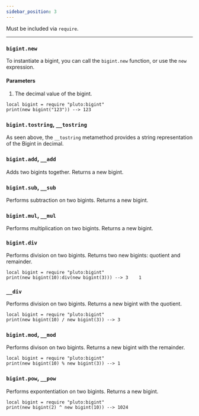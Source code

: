 ```yaml
---
sidebar_position: 3
---
```

Must be included via `require`.

---
### `bigint.new`
To instantiate a bigint, you can call the `bigint.new` function, or use the `new` expression.
#### Parameters
1. The decimal value of the bigint.
```pluto
local bigint = require "pluto:bigint"
print(new bigint("123")) --> 123
```

### `bigint.tostring`, `__tostring`
As seen above, the `__tostring` metamethod provides a string representation of the Bigint in decimal.

### `bigint.add`, `__add`
Adds two bigints together. Returns a new bigint.

### `bigint.sub`, `__sub`
Performs subtraction on two bigints. Returns a new bigint.

### `bigint.mul`, `__mul`
Performs multiplication on two bigints. Returns a new bigint.

### `bigint.div`
Performs division on two bigints. Returns two new bigints: quotient and remainder.
```pluto
local bigint = require "pluto:bigint"
print(new bigint(10):div(new bigint(3))) --> 3    1
```

### `__div`
Performs division on two bigints. Returns a new bigint with the quotient.
```pluto
local bigint = require "pluto:bigint"
print(new bigint(10) / new bigint(3)) --> 3
```

### `bigint.mod`, `__mod`
Performs divison on two bigints. Returns a new bigint with the remainder.
```pluto
local bigint = require "pluto:bigint"
print(new bigint(10) % new bigint(3)) --> 1
```

### `bigint.pow`, `__pow`
Performs expontentiation on two bigints. Returns a new bigint.
```pluto
local bigint = require "pluto:bigint"
print(new bigint(2) ^ new bigint(10)) --> 1024
```
